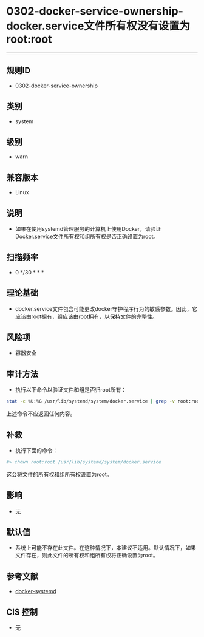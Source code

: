 # 0302-docker-service-ownership-docker.service文件所有权没有设置为root:root
---

## 规则ID

- 0302-docker-service-ownership


## 类别

- system


## 级别

- warn


## 兼容版本


- Linux




## 说明


- 如果在使用systemd管理服务的计算机上使用Docker，请验证Docker.service文件所有权和组所有权是否正确设置为root。



## 扫描频率
- 0 */30 * * *

## 理论基础


- docker.service文件包含可能更改docker守护程序行为的敏感参数。因此，它应该由root拥有，组应该由root拥有，以保持文件的完整性。






## 风险项


- 容器安全



## 审计方法
- 执行以下命令以验证文件和组是否归root所有：

```bash
stat -c %U:%G /usr/lib/systemd/system/docker.service | grep -v root:root
```
上述命令不应返回任何内容。



## 补救
- 执行下面的命令：
```bash
#> chown root:root /usr/lib/systemd/system/docker.service
```
这会将文件的所有权和组所有权设置为root。



## 影响


- 无




## 默认值


- 系统上可能不存在此文件。在这种情况下，本建议不适用。默认情况下，如果文件存在，则此文件的所有权和组所有权将正确设置为root。




## 参考文献


- [docker-systemd](https://docs.docker.com/articles/systemd/)



## CIS 控制


- 无


